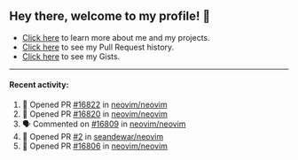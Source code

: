 ## Hey there, welcome to my profile! 👋

- [Click here](https://seandewar.github.io/) to learn more about me and my projects.
- [Click here](https://github.com/search?p=1&q=author%3Aseandewar+is%3Apr) to see my Pull Request history.
- [Click here](https://gist.github.com/seandewar) to see my Gists.

---

#### Recent activity:

<!--START_SECTION:activity-->
1. 💪 Opened PR [#16822](https://github.com/neovim/neovim/pull/16822) in [neovim/neovim](https://github.com/neovim/neovim)
2. 💪 Opened PR [#16820](https://github.com/neovim/neovim/pull/16820) in [neovim/neovim](https://github.com/neovim/neovim)
3. 🗣 Commented on [#16809](https://github.com/neovim/neovim/issues/16809) in [neovim/neovim](https://github.com/neovim/neovim)
4. 💪 Opened PR [#2](https://github.com/seandewar/neovim/pull/2) in [seandewar/neovim](https://github.com/seandewar/neovim)
5. 💪 Opened PR [#16806](https://github.com/neovim/neovim/pull/16806) in [neovim/neovim](https://github.com/neovim/neovim)
<!--END_SECTION:activity-->
